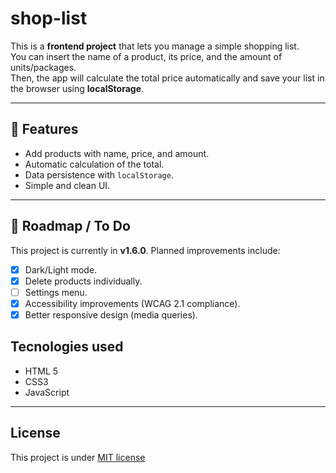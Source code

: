 # shop-list
This is a **frontend project** that lets you manage a simple shopping list.  
You can insert the name of a product, its price, and the amount of units/packages.  
Then, the app will calculate the total price automatically and save your list in the browser using **localStorage**.

---

## 🚀 Features
- Add products with name, price, and amount.
- Automatic calculation of the total.
- Data persistence with `localStorage`.
- Simple and clean UI.

---

## 📌 Roadmap / To Do
This project is currently in **v1.6.0**. Planned improvements include:
- [X] Dark/Light mode.
- [X] Delete products individually.
- [ ] Settings menu.
- [X] Accessibility improvements (WCAG 2.1 compliance).
- [X] Better responsive design (media queries).

## Tecnologies used
- HTML 5
- CSS3
- JavaScript

---

## License

This project is under [MIT license](LICENSE)